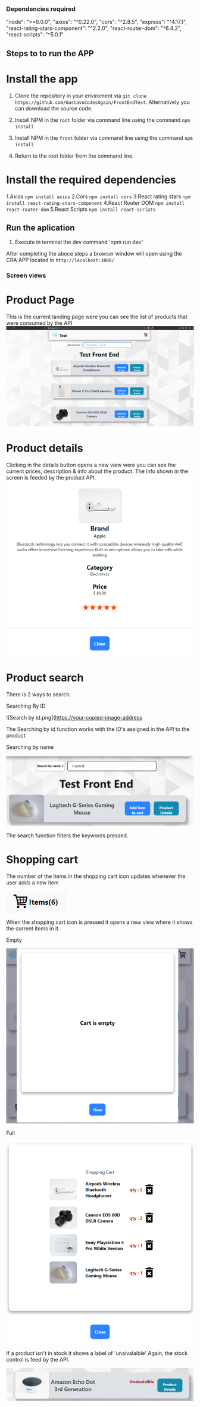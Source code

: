 ### Dependencies required

  "node": ">=6.0.0",
  "axios": "^0.22.0",
  "cors": "^2.8.5",
  "express": "^4.17.1",
  "react-rating-stars-component": "^2.2.0",
  "react-router-dom": "^6.4.2",
  "react-scripts": "^5.0.1"

## Steps to to run the APP

# Install the app

1.  Clone the repository in your enviroment via `git clone https://github.com/GustavoCodesAgain/FrontEndTest`. Alternatively you can download the source code. 

2.  Install NPM in the `root` folder via command line using the command `npm install`

3.  Install NPM in the `front` folder via command line using the command `npm install`

4.  Return to the root folder from the command line.

# Install the required dependencies 


1.Axios `npm install axios`
2.Cors `npm install cors`
3.React rating stars `npm install react-rating-stars-component`
4.React Router DOM `npm install react-router-dom`
5.React Scripts `npm install react-scripts` 


## Run the aplication

1. Execute in terminal the dev command 'npm run dev' 

After completing the aboce steps a browser window will open using the CRA APP located in `http://localhost:3000/`



### Screen views

# Product Page

This is the current landing page were you can see the list of products that were consumed by the API
![product.png](https://github.com/GustavoCodesAgain/FrontEndTest/blob/main/SS/product.png?raw=true)

# Product details

Clicking in the details button opens a new view were you can see the current prices, description & info about the product. The info shown in the screen is feeded by the product API. 
![details.png](https://github.com/GustavoCodesAgain/FrontEndTest/blob/main/SS/details.png?raw=true)

# Product search

There is 2 ways to search.

Searching By ID

![Search by id.png]([https://your-copied-image-address](https://github.com/GustavoCodesAgain/FrontEndTest/blob/main/SS/Search%20by%20id.png?raw=true)

The Searching by id function works with the ID's assigned in the API to the product

Searching by name

![search by name.png](https://github.com/GustavoCodesAgain/FrontEndTest/blob/main/SS/search%20by%20name.png?raw=true)

The search function filters the keywords pressed.

# Shopping cart

The number of the items in the shopping cart icon updates whenever the user adds a new item

![cart items.png](https://github.com/GustavoCodesAgain/FrontEndTest/blob/main/SS/cart%20items.png?raw=true)

When the shopping cart icon is pressed it opens a new view where it shows the current items in it. 

Empty

![empty cart.png](https://github.com/GustavoCodesAgain/FrontEndTest/blob/main/SS/empty%20cart.png?raw=true)

Full

![cart full.png](https://github.com/GustavoCodesAgain/FrontEndTest/blob/main/SS/cart%20full.png?raw=true)



If a product isn't in stock it shows a label of 'unaivalaible'  Again, the stock control is feed by the API. 

![no stock.png](https://github.com/GustavoCodesAgain/FrontEndTest/blob/main/SS/no%20stock.png?raw=true)

